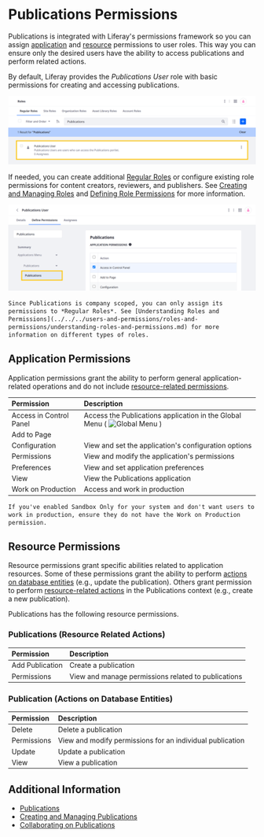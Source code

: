 # Publications Permissions

Publications is integrated with Liferay's permissions framework so you can assign [application](#application-permissions) and [resource](#resource-permissions) permissions to user roles. This way you can ensure only the desired users have the ability to access publications and perform related actions.

By default, Liferay provides the *Publications User* role with basic permissions for creating and accessing publications.

![Liferay provides the default Publications User role.](./publications-permissions/images/01.png)

If needed, you can create additional [Regular Roles](../../../users-and-permissions/roles-and-permissions/understanding-roles-and-permissions.md) or configure existing role permissions for content creators, reviewers, and publishers. See [Creating and Managing Roles](../../../users-and-permissions/roles-and-permissions/creating-and-managing-roles.md) and [Defining Role Permissions](../../../users-and-permissions/roles-and-permissions/defining-role-permissions.md) for more information.

![Add additional Regular Roles or configure other role permissions.](./publications-permissions/images/02.png)

```{note}
Since Publications is company scoped, you can only assign its permissions to *Regular Roles*. See [Understanding Roles and Permissions](../../../users-and-permissions/roles-and-permissions/understanding-roles-and-permissions.md) for more information on different types of roles.
```

## Application Permissions

Application permissions grant the ability to perform general application-related operations and do not include [resource-related permissions](#resource-permissions).

| Permission | Description |
| :--- | :--- |
| Access in Control Panel | Access the Publications application in the Global Menu ( ![Global Menu](../../../images/icon-applications-menu.png) ) |
| Add to Page | <!--???--> |
| Configuration | View and set the application's configuration options <!--??? How does this one relate to Preferences? --> |
| Permissions | View and modify the application's permissions |
| Preferences | View and set application preferences <!--??? How does this one relate to Configuration? --> |
| View | View the Publications application |
| Work on Production | Access and work in production |

```{note}
If you've enabled Sandbox Only for your system and don't want users to work in production, ensure they do not have the Work on Production permission.
```

## Resource Permissions

Resource permissions grant specific abilities related to application resources. Some of these permissions grant the ability to perform [actions on database entities](#publication-actions-on-database-entities) (e.g., update the publication). Others grant permission to perform [resource-related actions](#publications-resource-related-actions) in the Publications context (e.g., create a new publication).

Publications has the following resource permissions.

### Publications (Resource Related Actions)

| Permission | Description |
| :--- | :--- |
| Add Publication | Create a publication |
| Permissions | View and manage permissions related to publications |

### Publication (Actions on Database Entities)

| Permission | Description |
| :--- | :--- |
| Delete | Delete a publication |
| Permissions | View and modify permissions for an individual publication |
| Update | Update a publication |
| View | View a publication |

## Additional Information

* [Publications](../publications.md)
* [Creating and Managing Publications](./creating-and-managing-publications.md)
* [Collaborating on Publications](./collaborating-on-publications.md)
